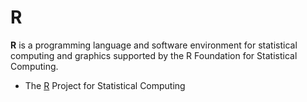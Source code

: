 # R

**R** is a programming language and software environment for statistical computing and graphics supported by the R Foundation for Statistical Computing.

- The [R](https://www.r-project.org/) Project for Statistical Computing
